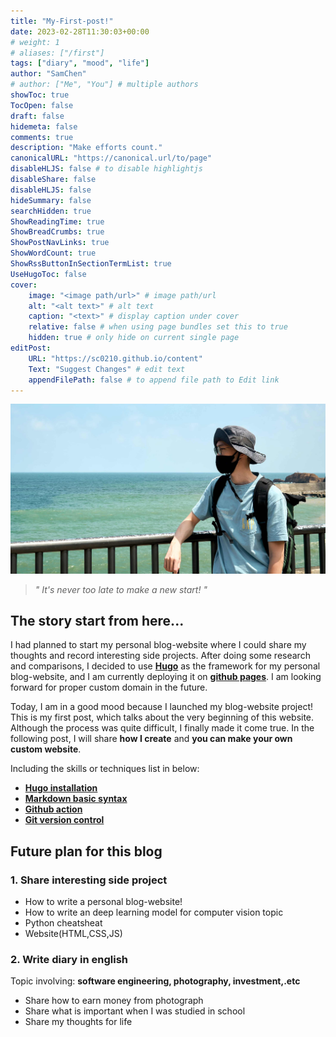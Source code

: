 ```yaml
---
title: "My-First-post!"
date: 2023-02-28T11:30:03+00:00
# weight: 1
# aliases: ["/first"]
tags: ["diary", "mood", "life"]
author: "SamChen"
# author: ["Me", "You"] # multiple authors
showToc: true
TocOpen: false
draft: false
hidemeta: false
comments: true
description: "Make efforts count."
canonicalURL: "https://canonical.url/to/page"
disableHLJS: false # to disable highlightjs
disableShare: false
disableHLJS: false
hideSummary: false
searchHidden: true
ShowReadingTime: true
ShowBreadCrumbs: true
ShowPostNavLinks: true
ShowWordCount: true
ShowRssButtonInSectionTermList: true
UseHugoToc: false
cover:
    image: "<image path/url>" # image path/url
    alt: "<alt text>" # alt text
    caption: "<text>" # display caption under cover
    relative: false # when using page bundles set this to true
    hidden: true # only hide on current single page
editPost:
    URL: "https://sc0210.github.io/content"
    Text: "Suggest Changes" # edit text
    appendFilePath: false # to append file path to Edit link
---
```

![image alt](images/a-person-is-thinking-future.jpeg)
> *" It's never too late to make a new start! "* 

## The story start from here...
I had planned to start my personal blog-website where I could share my thoughts and record interesting side projects. After doing some research and comparisons, I decided to use **[Hugo](https://gohugo.io/)** as the framework  for my personal blog-website, and I am currently deploying it on **[github pages](https://pages.github.com/)**. I am looking forward for proper custom domain in the future.

Today, I am in a good mood because I launched my blog-website project! This is my first post, which talks about the very beginning of this website. Although the process was quite difficult, I finally made it come true. In the following post, I will share **how I create** and **you can make your own custom website**.

Including the skills or techniques list in below:
- **[Hugo installation](https://gohugo.io/)**
- **[Markdown basic syntax](https://www.markdownguide.org/basic-syntax/)**
- **[Github action](https://github.com/features/actions)**
- **[Git version control](https://git-scm.com/)**

## Future plan for this blog 

### 1. Share interesting side project
- How to write a personal blog-website!
- How to write an deep learning model for computer vision topic
- Python cheatsheat
- Website(HTML,CSS,JS)

### 2. Write diary in english
Topic involving: **software engineering, photography, investment,.etc**
- Share how to earn money from photograph
- Share what is important when I was studied in school
- Share my thoughts for life
